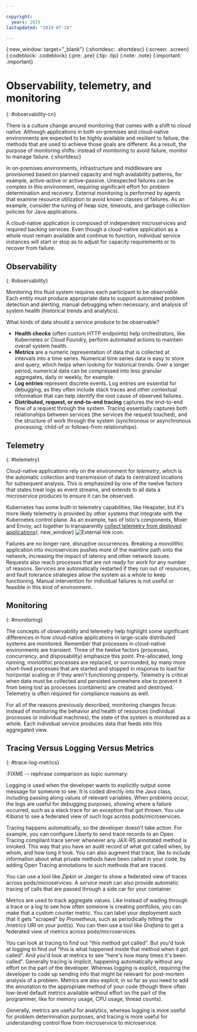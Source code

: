 ```yaml
---

copyright:
  years: 2019
lastupdated: "2019-07-18"

---
```


{:new_window: target="_blank"}
{:shortdesc: .shortdesc}
{:screen: .screen}
{:codeblock: .codeblock}
{:pre: .pre}
{:tip: .tip}
{:note: .note}
{:important: .important}

# Observability, telemetry, and monitoring
{: #observability-cn}

There is a culture change around monitoring that comes with a shift to cloud native. Although applications in both on-premises and cloud-native environments are expected to be highly available and resilient to failure, the methods that are used to achieve those goals are different. As a result, the purpose of monitoring shifts: instead of monitoring to avoid failure, monitor to manage failure. 
{:shortdesc}

In on-premises environments, infrastructure and middleware are provisioned based on planned capacity and high availability patterns, for example, active-active or active-passive. Unexpected failures can be complex in this environment, requiring significant effort for problem determination and recovery. External monitoring is performed by agents that examine resource utilization to avoid known classes of failures. As an example, consider the tuning of heap size, timeouts, and garbage collection policies for Java applications.

A cloud-native application is composed of independent microservices and required backing services. Even though a cloud-native application as a whole must remain available and continue to function, individual service instances will start or stop as to adjust for capacity requirements or to recover from failure. 

## Observability
{: #observability}

Monitoring this fluid system requires each participant to be *observable*. Each entity must produce appropriate data to support automated problem detection and alerting, manual debugging when necessary, and analysis of system health (historical trends and analytics).

What kinds of data should a service produce to be observable?

* **Health checks** (often custom HTTP endpoints) help orchestrators, like Kubernetes or Cloud Foundry, perform automated actions to maintain overall system health.
* **Metrics** are a numeric representation of data that is collected at intervals into a time series. Numerical time series data is easy to store and query, which helps when looking for historical trends. Over a longer period, numerical data can be compressed into less granular aggregates, daily or weekly, for example.
* **Log entries** represent discrete events. Log entries are essential for debugging, as they often include stack traces and other contextual information that can help identify the root cause of observed failures.
* **Distributed, request, or end-to-end tracing** captures the end-to-end flow of a request through the system. Tracing essentially captures both relationships between services (the services the request touched), and the structure of work through the system (synchronous or asynchronous processing, child-of or follows-from relationships).

## Telemetry
{: #telemetry}

Cloud-native applications rely on the environment for *telemetry*, which is the automatic collection and transmission of data to centralized locations for subsequent analysis. This is emphasized by one of the twelve factors that states treat logs as event streams, and extends to all data a microservice produces to ensure it can be observed.

Kubernetes has some built-in telemetry capabilities, like Heapster, but it's more likely telemetry is provided by other systems that integrate with the Kubernetes control plane. As an example, two of Istio's components, Mixer and Envoy, act together to transparently [collect telemetry from deployed applications](https://istio.io/docs/concepts/policies-and-telemetry/){: new_window} ![External link icon](../icons/launch-glyph.svg "External link icon").

Failures are no longer rare, disruptive occurrences. Breaking a monolithic application into microservices pushes more of the mainline path onto the network, increasing the impact of latency and other network issues. Requests also reach processes that are not ready for work for any number of reasons. Services are automatically restarted if they run out of resources, and fault tolerance strategies allow the system as a whole to keep functioning. Manual intervention for individual failures is not useful or feasible in this kind of environment.

## Monitoring
{: #monitoring}

The concepts of observability and telemetry help highlight some significant differences in how cloud-native applications in large-scale distributed systems are monitored. Remember that processes in cloud-native environments are transient. Three of the twelve factors (processes, concurrency, and disposability) emphasize this point. Pre-allocated, long running, monolithic processes are replaced, or surrounded, by many more short-lived processes that are started and stopped in response to load for horizontal scaling or if they aren't functioning properly. Telemetry is critical when data must be collected and persisted somewhere else to prevent it from being lost as processes (containers) are created and destroyed. Telemetry is often required for compliance reasons as well. 

For all of the reasons previously described, monitoring changes focus: instead of monitoring the behavior and health of resources (individual processes or individual machines), the state of the system is monitored as a whole. Each individual service produces data that feeds into this aggregated view.

## Tracing Versus Logging Versus Metrics
{: #trace-log-metrics}

:FIXME -- rephrase comparison as topic summary:

Logging is used when the developer wants to explicitly output some message for someone to see. It is coded directly into the Java class, including passing along values of relevant variables. When problems occur, the logs are useful for debugging purposes, showing where a failure occurred, such as a stack trace for an exception that got thrown. You use *Kibana* to see a federated view of such logs across pods/microservices.

Tracing happens automatically, so the developer doesn't take action. For example, you can configure Liberty to send trace records to an Open Tracing compliant trace server whenever any JAX-RS annotated method is invoked. This way that you have an audit record of what got called when, by whom, and how long it took. You can also augment that trace, like to include information about what private methods have been called in your code, by adding Open Tracing annotations to such methods that are traced. 

You can use a tool like *Zipkin* or *Jaeger* to show a federated view of traces across pods/microservices. A *service mesh* can also provide automatic tracing of calls that are passed through a side car for your container.  

Metrics are used to track aggregate values. Like instead of wading through a trace or a log to see how often someone is creating portfolios, you can make that a custom counter metric. You can label your deployment such that it gets "scraped" by *Prometheus*, such as periodically hitting the /metrics URI on your pod(s). You can then use a tool like *Grafana* to get a federated view of metrics across pods/microservices.

You can look at tracing to find out "this method got called". But you'd look at logging to find out "this is what happened inside that method when it got called". And you'd look at metrics to see "here's how many times it's been called". Generally tracing is implicit, happening automatically without any effort on the part of the developer. Whereas logging is explicit, requiring the developer to code up sending info that might be relevant for post-mortem analysis of a problem. Metrics are also explicit, in so far as you need to add the annotation to the appropriate method of your code (though there often low-level default metrics available without effort on the part of the programmer, like for memory usage, CPU usage, thread counts).

Generally, metrics are useful for analytics, whereas logging is more useful for problem determination purposes, and tracing is more useful for understanding control flow from microservice to microservice.
